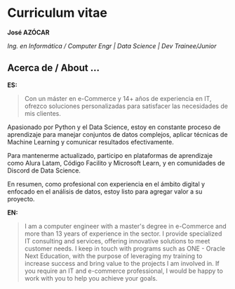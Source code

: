 # Curriculum vitae

**José AZÓCAR**

*Ing. en Informática / Computer Engr | Data Science | Dev Trainee/Junior*

## Acerca de / About ...

**ES:**

>  Con un máster en e-Commerce y 14+ años de experiencia en IT, ofrezco soluciones personalizadas para satisfacer las necesidades de mis clientes.

Apasionado por Python y el Data Science, estoy en constante proceso de aprendizaje para manejar conjuntos de datos complejos, aplicar técnicas de Machine Learning y comunicar resultados efectivamente.

Para mantenerme actualizado, participo en plataformas de aprendizaje como Alura Latam, Código Facilito y Microsoft Learn, y en comunidades de Discord de Data Science.

En resumen, como profesional con experiencia en el ámbito digital y enfocado en el análisis de datos, estoy listo para agregar valor a su proyecto. 

**EN:**

> I am a computer engineer with a master's degree in e-Commerce and more than 13 years of experience in the sector. I provide specialized IT consulting and services, offering innovative solutions to meet customer needs. I keep in touch with programs such as ONE - Oracle Next Education, with the purpose of leveraging my training to increase success and bring value to the projects I am involved in. If you require an IT and e-commerce professional, I would be happy to work with you to help you achieve your goals.
